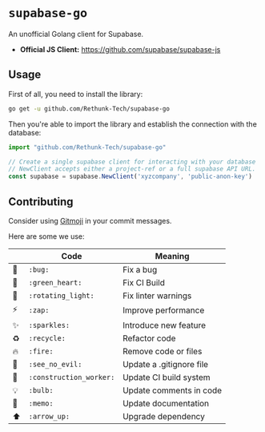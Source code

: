 # `supabase-go`

An unofficial Golang client for Supabase.

- **Official JS Client:** https://github.com/supabase/supabase-js

## Usage

First of all, you need to install the library:

```sh
go get -u github.com/Rethunk-Tech/supabase-go
```

Then you're able to import the library and establish the connection with the database:

```js
import "github.com/Rethunk-Tech/supabase-go"

// Create a single supabase client for interacting with your database
// NewClient accepts either a project-ref or a full supabase API URL.
const supabase = supabase.NewClient('xyzcompany', 'public-anon-key')
```

## Contributing

Consider using [Gitmoji](htpps://gitmoji.dev) in your commit messages.

Here are some we use:

||Code|Meaning
|-|-|-|
| :bug: | `:bug:` | Fix a bug
| :green_heart: | `:green_heart:` | Fix CI Build
| :rotating_light: | `:rotating_light:` | Fix linter warnings
| :zap: | `:zap:` | Improve performance
| :sparkles: | `:sparkles:` | Introduce new feature
| :recycle: | `:recycle:` | Refactor code
| :fire: | `:fire:` | Remove code or files
| :see_no_evil: | `:see_no_evil:` | Update a .gitignore file
| :construction_worker: | `:construction_worker:` | Update CI build system
| :bulb: | `:bulb:` | Update comments in code
| :memo: | `:memo:` | Update documentation
| :arrow_up: | `:arrow_up:` | Upgrade dependency
